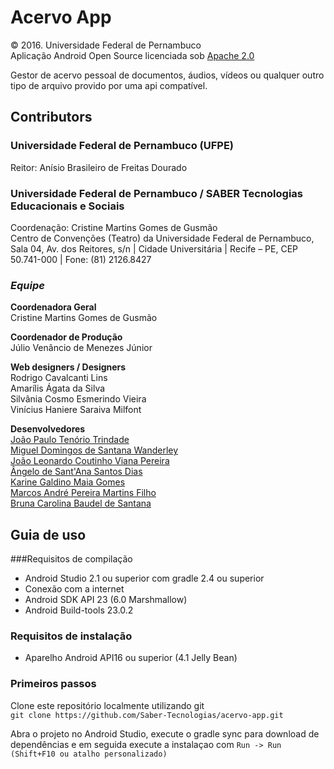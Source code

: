 # Acervo App
© 2016. Universidade Federal de Pernambuco  
Aplicação Android Open Source licenciada sob [Apache 2.0](https://www.apache.org/licenses/LICENSE-2.0)  

Gestor de acervo pessoal de documentos, áudios, vídeos ou qualquer outro tipo de arquivo provido por uma api compatível.  

## Contributors
### Universidade Federal de Pernambuco (UFPE)
Reitor: Anísio Brasileiro de Freitas Dourado  

### Universidade Federal de Pernambuco / SABER Tecnologias Educacionais e Sociais  
Coordenação: Cristine Martins Gomes de Gusmão  
Centro de Convenções (Teatro) da Universidade Federal de Pernambuco, Sala 04, Av. dos Reitores, s/n 
| Cidade Universitária | Recife – PE, CEP 50.741-000 | Fone: (81) 2126.8427  

### _Equipe_

**Coordenadora Geral**  
Cristine Martins Gomes de Gusmão
  
**Coordenador de Produção**  
Júlio Venâncio de Menezes Júnior  
  
**Web designers / Designers**  
Rodrigo Cavalcanti Lins  
Amarílis Ágata da Silva  
Silvânia Cosmo Esmerindo Vieira  
Vinícius Haniere Saraiva Milfont  
  
**Desenvolvedores**  
[João Paulo Tenório Trindade][jptt]  
[Miguel Domingos de Santana Wanderley][mdsw]  
[João Leonardo Coutinho Viana Pereira][jlcvp]  
[Ângelo de Sant'Ana Santos Dias][assd]  
[Karine Galdino Maia Gomes][kgmg]  
[Marcos André Pereira Martins Filho][mapmf]  
[Bruna Carolina Baudel de Santana][bcbs]  


## Guia de uso
###Requisitos de compilação
* Android Studio 2.1 ou superior com gradle 2.4 ou superior
* Conexão com a internet
* Android SDK API 23 (6.0 Marshmallow)
* Android Build-tools 23.0.2

### Requisitos de instalação
* Aparelho Android API16 ou superior (4.1  Jelly Bean)  

### Primeiros passos
Clone este repositório localmente utilizando git  
`git clone https://github.com/Saber-Tecnologias/acervo-app.git`  

Abra o projeto no Android Studio, execute o gradle sync para download de dependências e em seguida execute a instalaçao com
`Run -> Run (Shift+F10 ou atalho personalizado)`

[//]: # (Referências e URLS)

[jlcvp]: https://github.com/jlcvp
[jptt]: https://github.com/jpttrindade
[mdsw]: https://github.com/migueldsw
[bcbs]: https://github.com/brunabaudel
[kgmg]: https://github.com/karinegmg
[mapmf]: https://github.com/mapmf
[assd]: https://github.com/angelodias

[//]: # (Fim de referências de url)
